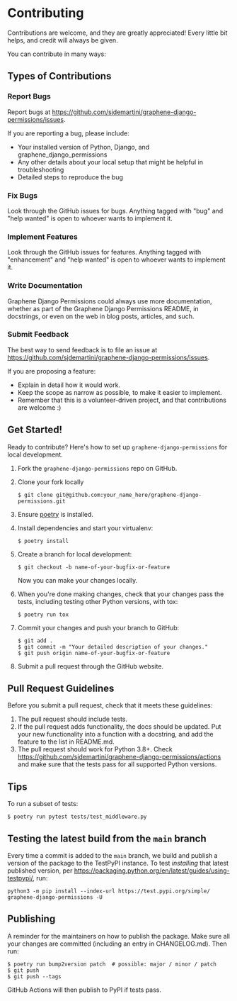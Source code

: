 # Contributing

Contributions are welcome, and they are greatly appreciated! Every little bit
helps, and credit will always be given.

You can contribute in many ways:

## Types of Contributions

### Report Bugs

Report bugs at https://github.com/sjdemartini/graphene-django-permissions/issues.

If you are reporting a bug, please include:

* Your installed version of Python, Django, and graphene_django_permissions
* Any other details about your local setup that might be helpful in troubleshooting
* Detailed steps to reproduce the bug

### Fix Bugs

Look through the GitHub issues for bugs. Anything tagged with "bug" and "help
wanted" is open to whoever wants to implement it.

### Implement Features

Look through the GitHub issues for features. Anything tagged with "enhancement"
and "help wanted" is open to whoever wants to implement it.

### Write Documentation

Graphene Django Permissions could always use more documentation, whether as part of the
Graphene Django Permissions README, in docstrings, or even on the web in blog posts,
articles, and such.

### Submit Feedback

The best way to send feedback is to file an issue at https://github.com/sjdemartini/graphene-django-permissions/issues.

If you are proposing a feature:

* Explain in detail how it would work.
* Keep the scope as narrow as possible, to make it easier to implement.
* Remember that this is a volunteer-driven project, and that contributions
  are welcome :)

## Get Started!

Ready to contribute? Here's how to set up `graphene-django-permissions` for local development.

1. Fork the `graphene-django-permissions` repo on GitHub.
2. Clone your fork locally

    ```shell
    $ git clone git@github.com:your_name_here/graphene-django-permissions.git
    ```

3. Ensure [poetry](https://python-poetry.org/docs/) is installed.
4. Install dependencies and start your virtualenv:

    ```shell
    $ poetry install
    ```

5. Create a branch for local development:

    ```shell
    $ git checkout -b name-of-your-bugfix-or-feature
    ```

    Now you can make your changes locally.

6. When you're done making changes, check that your changes pass the
   tests, including testing other Python versions, with tox:

    ```shell
    $ poetry run tox
    ```

7. Commit your changes and push your branch to GitHub:

    ```shell
    $ git add .
    $ git commit -m "Your detailed description of your changes."
    $ git push origin name-of-your-bugfix-or-feature
    ```

8. Submit a pull request through the GitHub website.

## Pull Request Guidelines

Before you submit a pull request, check that it meets these guidelines:

1. The pull request should include tests.
2. If the pull request adds functionality, the docs should be updated. Put
   your new functionality into a function with a docstring, and add the
   feature to the list in README.md.
3. The pull request should work for Python 3.8+. Check
   https://github.com/sjdemartini/graphene-django-permissions/actions
   and make sure that the tests pass for all supported Python versions.

## Tips

To run a subset of tests:

```shell
$ poetry run pytest tests/test_middleware.py
```

## Testing the latest build from the `main` branch

Every time a commit is added to the `main` branch, we build and publish a version of the
package to the TestPyPI instance. To test *installing* that latest published version,
per https://packaging.python.org/en/latest/guides/using-testpypi/, run:

```shell
python3 -m pip install --index-url https://test.pypi.org/simple/ graphene-django-permissions -U
```

## Publishing

A reminder for the maintainers on how to publish the package.
Make sure all your changes are committed (including an entry in CHANGELOG.md).
Then run:

```shell
$ poetry run bump2version patch  # possible: major / minor / patch
$ git push
$ git push --tags
```

GitHub Actions will then publish to PyPI if tests pass.
